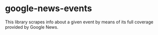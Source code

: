 # google-news-events
This library scrapes info about a given event by means of its full coverage provided by Google News.
